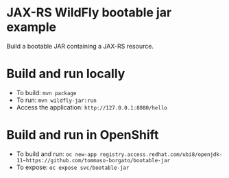 # JAX-RS WildFly bootable jar example

Build a bootable JAR containing a JAX-RS resource.

Build and run locally
=============

* To build: `mvn package`
* To run: `mvn wildfly-jar:run`
* Access the application: `http://127.0.0.1:8080/hello`

Build and run in OpenShift
=============

* To build and run: `oc new-app registry.access.redhat.com/ubi8/openjdk-11~https://github.com/tommaso-borgato/bootable-jar`
* To expose: `oc expose svc/bootable-jar`